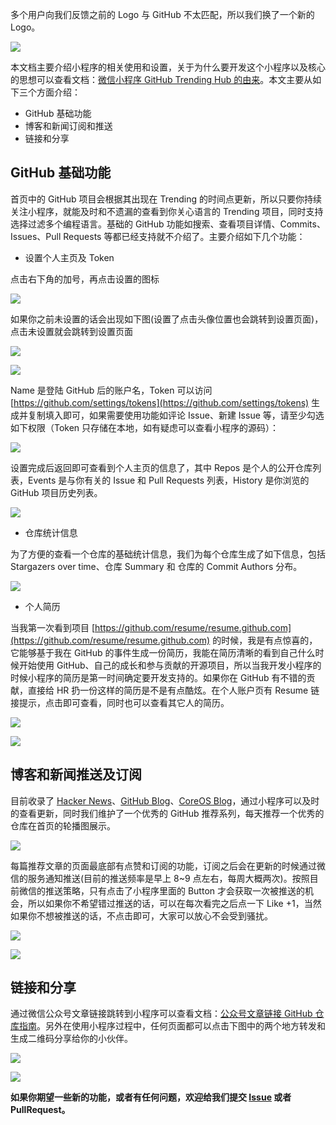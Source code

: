 多个用户向我们反馈之前的 Logo 与 GitHub 不太匹配，所以我们换了一个新的 Logo。

![](https://7465-test-3c9b5e-1258459492.tcb.qcloud.la/qrcode.jpg)

本文档主要介绍小程序的相关使用和设置，关于为什么要开发这个小程序以及核心的思想可以查看文档：[微信小程序 GitHub Trending Hub 的由来](https://github.com/ZhuPeng/mp-githubtrending/blob/master/doc/why.md)。本文主要从如下三个方面介绍：

* GitHub 基础功能
* 博客和新闻订阅和推送
* 链接和分享



## GitHub 基础功能

首页中的 GitHub 项目会根据其出现在 Trending 的时间点更新，所以只要你持续关注小程序，就能及时和不遗漏的查看到你关心语言的 Trending 项目，同时支持选择过滤多个编程语言。基础的 GitHub 功能如搜索、查看项目详情、Commits、Issues、Pull Requests 等都已经支持就不介绍了。主要介绍如下几个功能：

* 设置个人主页及 Token

点击右下角的加号，再点击设置的图标

![](https://7465-test-3c9b5e-1258459492.tcb.qcloud.la/mp-githubtrending/doc/click-settings.png)

如果你之前未设置的话会出现如下图(设置了点击头像位置也会跳转到设置页面)，点击未设置就会跳转到设置页面

![](https://7465-test-3c9b5e-1258459492.tcb.qcloud.la/mp-githubtrending/doc/personal-account.png)

![](https://7465-test-3c9b5e-1258459492.tcb.qcloud.la/mp-githubtrending/doc/personal-settings.png)

Name 是登陆 GitHub 后的账户名，Token 可以访问 [https://github.com/settings/tokens](https://github.com/settings/tokens) 生成并复制填入即可，如果需要使用功能如评论 Issue、新建 Issue 等，请至少勾选如下权限（Token 只存储在本地，如有疑虑可以查看小程序的源码）：

![](https://7465-test-3c9b5e-1258459492.tcb.qcloud.la/mp-githubtrending/doc/token-scopes.png)

设置完成后返回即可查看到个人主页的信息了，其中 Repos 是个人的公开仓库列表，Events 是与你有关的 Issue 和 Pull Requests 列表，History 是你浏览的 GitHub 项目历史列表。

![](https://7465-test-3c9b5e-1258459492.tcb.qcloud.la/mp-githubtrending/doc/personal-account-with-settings.png)



* 仓库统计信息

为了方便的查看一个仓库的基础统计信息，我们为每个仓库生成了如下信息，包括 Stargazers over time、仓库 Summary 和 仓库的 Commit Authors 分布。

![](https://7465-test-3c9b5e-1258459492.tcb.qcloud.la/mp-githubtrending/doc/repo-stats.png)



* 个人简历

当我第一次看到项目 [https://github.com/resume/resume.github.com](https://github.com/resume/resume.github.com) 的时候，我是有点惊喜的，它能够基于我在 GitHub 的事件生成一份简历，我能在简历清晰的看到自己什么时候开始使用 GitHub、自己的成长和参与贡献的开源项目，所以当我开发小程序的时候小程序的简历是第一时间确定要开发支持的。如果你在 GitHub 有不错的贡献，直接给 HR 扔一份这样的简历是不是有点酷炫。在个人账户页有 Resume 链接提示，点击即可查看，同时也可以查看其它人的简历。

![](https://7465-test-3c9b5e-1258459492.tcb.qcloud.la/mp-githubtrending/doc/personal-account-resume.png)



![](https://7465-test-3c9b5e-1258459492.tcb.qcloud.la/mp-githubtrending/doc/zhupeng-resume.png)



## 博客和新闻推送及订阅

目前收录了 [Hacker News](https://news.ycombinator.com/newest)、[GitHub Blog](https://github.blog/)、[CoreOS Blog](https://coreos.com/blog)，通过小程序可以及时的查看更新，同时我们维护了一个优秀的 GitHub 推荐系列，每天推荐一个优秀的仓库在首页的轮播图展示。

![](https://7465-test-3c9b5e-1258459492.tcb.qcloud.la/mp-githubtrending/doc/blognews.jpeg)

每篇推荐文章的页面最底部有点赞和订阅的功能，订阅之后会在更新的时候通过微信的服务通知推送(目前的推送频率是早上 8~9 点左右，每周大概两次)。按照目前微信的推送策略，只有点击了小程序里面的 Button 才会获取一次被推送的机会，所以如果你不希望错过推送的话，可以在每次看完之后点一下 Like +1，当然如果你不想被推送的话，不点击即可，大家可以放心不会受到骚扰。

![](https://7465-test-3c9b5e-1258459492.tcb.qcloud.la/mp-githubtrending/doc/subscribe.png)

![](https://7465-test-3c9b5e-1258459492.tcb.qcloud.la/mp-githubtrending/doc/push.jpeg)



## 链接和分享

通过微信公众号文章链接跳转到小程序可以查看文档：[公众号文章链接 GitHub 仓库指南](https://github.com/ZhuPeng/mp-githubtrending/blob/master/doc/api.md)。另外在使用小程序过程中，任何页面都可以点击下图中的两个地方转发和生成二维码分享给你的小伙伴。

![](https://7465-test-3c9b5e-1258459492.tcb.qcloud.la/mp-githubtrending/doc/report.jpeg)



![](https://7465-test-3c9b5e-1258459492.tcb.qcloud.la/mp-githubtrending/doc/genqrcode.jpeg)





**如果你期望一些新的功能，或者有任何问题，欢迎给我们提交 [Issue](https://github.com/ZhuPeng/mp-githubtrending/issues/new) 或者 PullRequest。**

